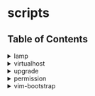 # scripts

## Table of Contents

<details>
  <summary>lamp</summary>
  <p>Install the Apache, PHP7.2, MySQL, PhpMyAdmin and Additional Packages</p>

  ## Download the script
  ```shell
  wget --no-check-certificate --content-disposition https://github.com/techpulsetoday/scripts/raw/master/lamp -P ~/
  ```
  ## Make sure the script is executable
  ```shell
  chmod a+x ~/lamp
  ```
  ## Run the script
  ```shell
  ./lamp
  ```
</details>
<details>
  <summary>virtualhost</summary>
  <p></p>
</details>
<details>
  <summary>upgrade</summary>
  <p></p>
</details>
<details>
  <summary>permission</summary>
  <p></p>
</details>
<details>
  <summary>vim-bootstrap</summary>
  <p></p>
</details>

